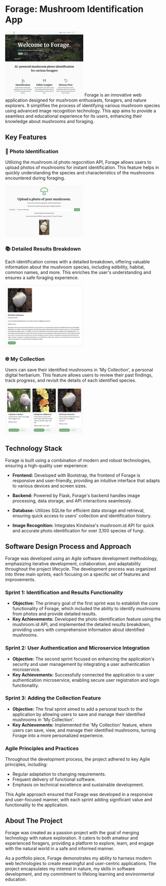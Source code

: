 # Forage: Mushroom Identification App

<img src="static/img/home.png" alt="Homepage Screenshot" width="50%">
Forage is an innovative web application designed for mushroom enthusiasts, foragers, and nature explorers. 
It simplifies the process of identifying various mushroom species using advanced image recognition technology. 
This app aims to provide a seamless and educational experience for its users, enhancing their knowledge about mushrooms and foraging.

## Key Features

### 🍄 Photo Identification
Utilizing the mushroom.id photo regocnition API, Forage allows users to upload photos of mushrooms for instant identification. 
This feature helps in quickly understanding the species and characteristics of the mushrooms encountered during foraging.

<img src="static/img/identify.png" alt="Photo Identification Screenshot" width="50%">

### 📚 Detailed Results Breakdown
Each identification comes with a detailed breakdown, offering valuable information about the mushroom species, including edibility, habitat, common names, and more. 
This enriches the user's understanding and ensures a safe foraging experience.

<img src="static/img/results.png" alt="Results Screenshot" width="50%">

### 🌐 My Collection
Users can save their identified mushrooms in 'My Collection', a personal digital herbarium. 
This feature allows users to review their past findings, track progress, and revisit the details of each identified species.

<img src="static/img/mycollection.png" alt="My Collection Screenshot" width="50%">

## Technology Stack

Forage is built using a combination of modern and robust technologies, ensuring a high-quality user experience:

- **Frontend:** Developed with Bootstrap, the frontend of Forage is responsive and user-friendly, providing an intuitive interface that adapts to various devices and screen sizes.

- **Backend:** Powered by Flask, Forage's backend handles image processing, data storage, and API interactions seamlessly.

- **Database:** Utilizes SQLite for efficient data storage and retrieval, ensuring quick access to users' collection and identification history.

- **Image Recognition:** Integrates Kindwise's mushroom.id API for quick and accurate photo identification for over 3,100 species of fungi.

## Software Design Process and Approach

Forage was developed using an Agile software development methodology, emphasizing iterative development, collaboration, and adaptability throughout the project lifecycle. The development process was organized into three main sprints, each focusing on a specific set of features and improvements.

### Sprint 1: Identification and Results Functionality
- **Objective:** The primary goal of the first sprint was to establish the core functionality of Forage, which included the ability to identify mushrooms from photos and provide detailed results.
- **Key Achievements:** Developed the photo identification feature using the mushroom.id API, and implemented the detailed results breakdown, providing users with comprehensive information about identified mushrooms.

### Sprint 2: User Authentication and Microservice Integration
- **Objective:** The second sprint focused on enhancing the application's security and user management by integrating a user authentication microservice.
- **Key Achievements:** Successfully connected the application to a user authentication microservice, enabling secure user registration and login functionality.

### Sprint 3: Adding the Collection Feature
- **Objective:** The final sprint aimed to add a personal touch to the application by allowing users to save and manage their identified mushrooms in 'My Collection'.
- **Key Achievements:** Implemented the 'My Collection' feature, where users can save, view, and manage their identified mushrooms, turning Forage into a more personalized experience.

### Agile Principles and Practices
Throughout the development process, the project adhered to key Agile principles, including:
- Regular adaptation to changing requirements.
- Frequent delivery of functional software.
- Emphasis on technical excellence and sustainable development.

This Agile approach ensured that Forage was developed in a responsive and user-focused manner, with each sprint adding significant value and functionality to the application.

## About The Project

Forage was created as a passion project with the goal of merging technology with nature exploration. 
It caters to both amateur and experienced foragers, providing a platform to explore, learn, and engage with the natural world in a safe and informed manner.

As a portfolio piece, Forage demonstrates my ability to harness modern web technologies to create meaningful and user-centric applications.
The project encapsulates my interest in nature, my skills in software development, and my commitment to lifelong learning and environmental education.


